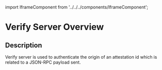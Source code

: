 import IframeComponent from '../../../components/IframeComponent';

# Verify Server Overview

## Description

Verify server is used to authenticate the origin of an attestation id which is related to a JSON-RPC payload sent.
<IframeComponent />
